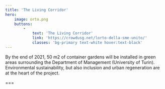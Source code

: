 ```yaml
---
title: 'The Living Corridor'
hero:
    image: orto.png
    buttons:
        -
            text: 'The Living Corridor'
            link: 'https://crowdusg.net/lorto-della-sme-unito/'
            classes: 'bg-primary text-white hover:text-black'
---
```


By the end of 2021, 50 m2 of container gardens will be installed in green areas surrounding the Department of Management (University of Turin). Environmental sustainability, but also inclusion and urban regeneration are at the heart of the project.

===